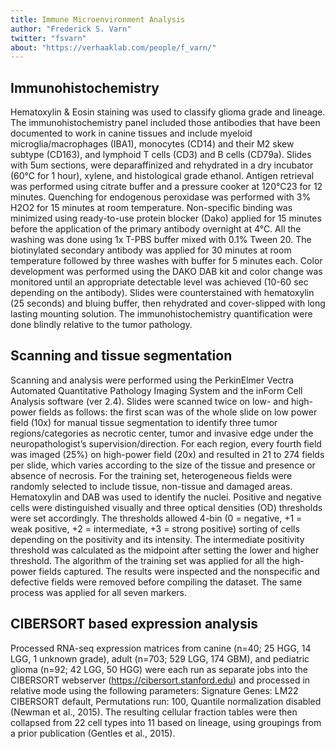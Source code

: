 ```yaml
---
title: Immune Microenvironment Analysis
author: "Frederick S. Varn"
twitter: "fsvarn"
about: "https://verhaaklab.com/people/f_varn/"
---
```


## Immunohistochemistry 

Hematoxylin & Eosin staining was used to classify glioma grade and lineage. The immunohistochemistry panel included those antibodies that have been documented to work in canine tissues and include myeloid microglia/macrophages (IBA1), monocytes (CD14) and their M2 skew subtype (CD163), and lymphoid T cells (CD3) and B cells (CD79a). Slides with 5um sections, were deparaffinized and rehydrated in a dry incubator (60°C for 1 hour), xylene, and histological grade ethanol. Antigen retrieval was performed using citrate buffer and a pressure cooker at 120°C23 for 12 minutes. Quenching for endogenous peroxidase was performed with 3% H2O2 for 15 minutes at room temperature. Non-specific binding was minimized using ready-to-use protein blocker (Dako) applied for 15 minutes before the application of the primary antibody overnight at 4°C. All the washing was done using 1x T-PBS buffer mixed with 0.1% Tween 20. The biotinylated secondary antibody was applied for 30 minutes at room temperature followed by three washes with buffer for 5 minutes each. Color development was performed using the DAKO DAB kit and color change was monitored until an appropriate detectable level was achieved (10-60 sec depending on the antibody). Slides were counterstained with hematoxylin (25 seconds) and bluing buffer, then rehydrated and cover-slipped with long lasting mounting solution. The immunohistochemistry quantification were done blindly relative to the tumor pathology. 

## Scanning and tissue segmentation

Scanning and analysis were performed using the PerkinElmer Vectra Automated Quantitative Pathology Imaging System and the inForm Cell Analysis software (ver 2.4). Slides were scanned twice on low- and high-power fields as follows: the first scan was of the whole slide on low power field (10x) for manual tissue segmentation to identify three tumor regions/categories as necrotic center, tumor and invasive edge under the neuropathologist’s supervision/direction. For each region, every fourth field was imaged (25%) on high-power field (20x) and resulted in 21 to 274 fields per slide, which varies according to the size of the tissue and presence or absence of necrosis. For the training set, heterogeneous fields were randomly selected to include tissue, non-tissue and damaged areas. Hematoxylin and DAB was used to identify the nuclei. Positive and negative cells were distinguished visually and three optical densities (OD) thresholds were set accordingly. The thresholds allowed 4-bin (0 = negative, +1 = weak positive, +2 = intermediate, +3 = strong positive) sorting of cells depending on the positivity and its intensity. The intermediate positivity threshold was calculated as the midpoint after setting the lower and higher threshold. The algorithm of the training set was applied for all the high-power fields captured. The results were inspected and the nonspecific and defective fields were removed before compiling the dataset. The same process was applied for all seven markers.


## CIBERSORT based expression analysis 

Processed RNA-seq expression matrices from canine (n=40; 25 HGG, 14 LGG, 1 unknown grade), adult (n=703; 529 LGG, 174 GBM), and pediatric glioma (n=92; 42 LGG, 50 HGG) were each run as separate jobs into the CIBERSORT webserver (https://cibersort.stanford.edu) and processed in relative mode using the following parameters: Signature Genes: LM22 CIBERSORT default, Permutations run: 100, Quantile normalization disabled (Newman et al., 2015). The resulting cellular fraction tables were then collapsed from 22 cell types into 11 based on lineage, using groupings from a prior publication (Gentles et al., 2015).
